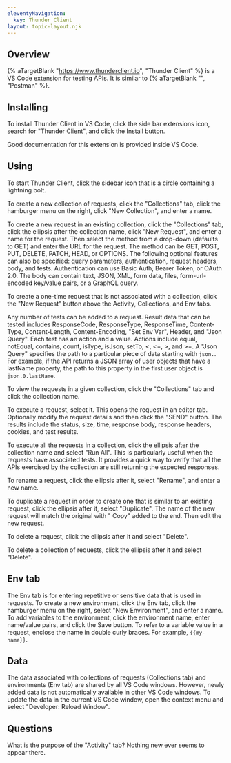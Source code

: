 ```yaml
---
eleventyNavigation:
  key: Thunder Client
layout: topic-layout.njk
---
```


## Overview

{% aTargetBlank "https://www.thunderclient.io", "Thunder Client" %}
is a VS Code extension for testing APIs.
It is similar to {% aTargetBlank "", "Postman" %}.

## Installing

To install Thunder Client in VS Code,
click the side bar extensions icon,
search for "Thunder Client",
and click the Install button.

Good documentation for this extension is provided inside VS Code.

## Using

To start Thunder Client, click the sidebar icon
that is a circle containing a lightning bolt.

To create a new collection of requests,
click the "Collections" tab, click the hamburger menu on the right,
click "New Collection", and enter a name.

To create a new request in an existing collection,
click the "Collections" tab, click the ellipsis after the collection name,
click "New Request", and enter a name for the request.
Then select the method from a drop-down (defaults to GET)
and enter the URL for the request.
The method can be GET, POST, PUT, DELETE, PATCH, HEAD, or OPTIONS.
The following optional features can also be specified:
query parameters, authentication, request headers, body, and tests.
Authentication can use Basic Auth, Bearer Token, or OAuth 2.0.
The body can contain text, JSON, XML, form data, files,
form-url-encoded key/value pairs, or a GraphQL query.

To create a one-time request that is not associated with a collection,
click the "New Request" button above the Activity, Collections, and Env tabs.

Any number of tests can be added to a request.
Result data that can be tested includes ResponseCode, ResponseType,
ResponseTime, Content-Type, Content-Length, Content-Encoding, "Set Env Var",
Header, and "Json Query".
Each test has an action and a value.
Actions include equal, notEqual, contains, count,
isType, isJson, setTo, <, <=, >, and >=.
A "Json Query" specifies the path to a particular piece of data
starting with `json.`.
For example, if the API returns a JSON array of user objects
that have a lastName property, the path to this property
in the first user object is `json.0.lastName`.

To view the requests in a given collection,
click the "Collections" tab and click the collection name.

To execute a request, select it.
This opens the request in an editor tab.
Optionally modify the request details and then click the "SEND" button.
The results include the status, size, time,
response body, response headers, cookies, and test results.

To execute all the requests in a collection,
click the ellipsis after the collection name and select "Run All".
This is particularly useful when the requests have associated tests.
It provides a quick way to verify that all the APIs
exercised by the collection are still returning the expected responses.

To rename a request, click the ellipsis after it, select "Rename",
and enter a new name.

To duplicate a request in order to
create one that is similar to an existing request,
click the ellipsis after it, select "Duplicate".
The name of the new request will match the original
with " Copy" added to the end.
Then edit the new request.

To delete a request,
click the ellipsis after it and select "Delete".

To delete a collection of requests,
click the ellipsis after it and select "Delete".

## Env tab

The Env tab is for entering repetitive or sensitive data
that is used in requests.
To create a new environment, click the Env tab,
click the hamburger menu on the right,
select "New Environment", and enter a name.
To add variables to the environment, click the environment name,
enter name/value pairs, and click the Save button.
To refer to a variable value in a request,
enclose the name in double curly braces.
For example, `{{my-name}}`.

## Data

The data associated with collections of requests (Collections tab)
and environments (Env tab) are shared by all VS Code windows.
However, newly added data is not
automatically available in other VS Code windows.
To update the data in the current VS Code window,
open the context menu and select "Developer: Reload Window".

## Questions

What is the purpose of the "Activity" tab?
Nothing new ever seems to appear there.

